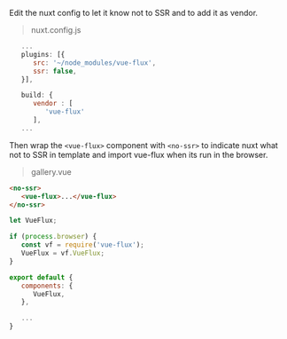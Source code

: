 ---
---

Edit the nuxt config to let it know not to SSR and to add it as vendor.

> nuxt.config.js

```js
   ...
   plugins: [{
      src: '~/node_modules/vue-flux',
      ssr: false,
   }],

   build: {
      vendor : [
         'vue-flux'
      ],
   ...
```

Then wrap the `<vue-flux>` component with `<no-ssr>` to indicate nuxt what not to SSR in template and import vue-flux when its run in the browser.

> gallery.vue

``` html
<no-ssr>
   <vue-flux>...</vue-flux>
</no-ssr>
```

```js
let VueFlux;

if (process.browser) {
   const vf = require('vue-flux');
   VueFlux = vf.VueFlux;
}

export default {
   components: {
      VueFlux,
   },

   ...
}
```
